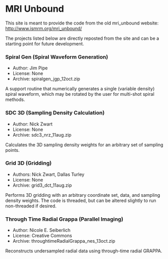 # MRI Unbound
This site is meant to provide the code from the old mri_unbound website:
http://www.ismrm.org/mri_unbound/

The projects listed below are directly reposted from the site and can be a
starting point for future development.

### Spiral Gen (Spiral Waveform Generation)
* Author: Jim Pipe
* License: None
* Archive: spiralgen_jgp_12oct.zip

A support routine that numerically generates a single (variable density) spiral
waveform, which may be rotated by the user for multi-shot spiral methods.
 
### SDC 3D (Sampling Density Calculation)
* Author: Nick Zwart
* License: None
* Archive: sdc3_nrz_11aug.zip

Calculates the 3D sampling density weights for an arbitrary set of sampling
points.

### Grid 3D (Gridding)
* Authors: Nick Zwart, Dallas Turley
* License: None
* Archive: grid3_dct_11aug.zip

Performs 3D gridding with an arbitrary coordinate set, data, and sampling
density weights.  The code is threaded, but can be altered slightly to run
non-threaded if desired.

### Through Time Radial Grappa (Parallel Imaging)
* Author: Nicole E. Seiberlich
* License: Creative Commons
* Archive: throughtimeRadialGrappa_nes_13oct.zip

Reconstructs undersampled radial data using through-time radial GRAPPA.
